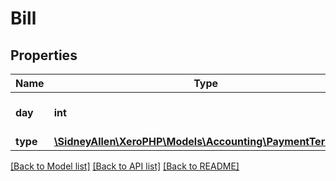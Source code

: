 # Bill

## Properties
Name | Type | Description | Notes
------------ | ------------- | ------------- | -------------
**day** | **int** | Day of Month (0-31) | [optional] 
**type** | [**\SidneyAllen\XeroPHP\Models\Accounting\PaymentTermType**](PaymentTermType.md) |  | [optional] 

[[Back to Model list]](../README.md#documentation-for-models) [[Back to API list]](../README.md#documentation-for-api-endpoints) [[Back to README]](../README.md)


